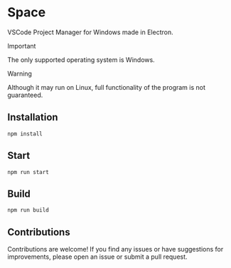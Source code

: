 # Space
VSCode Project Manager for Windows made in Electron.

> [!IMPORTANT]
> The only supported operating system is Windows.

> [!WARNING]
> Although it may run on Linux, full functionality of the program is not guaranteed.

## Installation
```
npm install
```

## Start
```
npm run start
```

## Build
```
npm run build
```

## Contributions
Contributions are welcome! If you find any issues or have suggestions for improvements, please open an issue or submit a pull request.